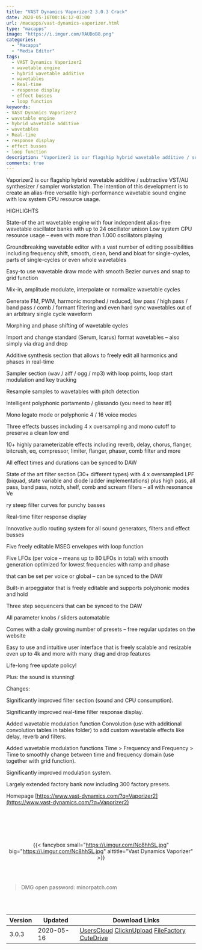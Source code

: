 ```yaml
---
title: "VAST Dynamics Vaporizer2 3.0.3 Crack"
date: 2020-05-16T00:16:12-07:00
url: /macapps/vast-dynamics-vaporizer.html
type: "macapps"
image: "https://i.imgur.com/RAUDoB8.png"
categories:
  - "Macapps"
  - "Media Editor"
tags:
  - VAST Dynamics Vaporizer2
  - wavetable engine
  - hybrid wavetable additive
  - wavetables
  - Real-time
  - response display
  - effect busses
  - loop function
keywords:
- VAST Dynamics Vaporizer2
- wavetable engine
- hybrid wavetable additive
- wavetables
- Real-time
- response display
- effect busses
- loop function
description: "Vaporizer2 is our flagship hybrid wavetable additive / subtractive VST/AU synthesizer / sampler workstation. The intention of this development is to create an alias-free versatile high-performance wavetable sound engine with low system CPU resource usage"
comments: true
---
```


Vaporizer2 is our flagship hybrid wavetable additive / subtractive VST/AU synthesizer / sampler workstation. The intention of this development is to create an alias-free versatile high-performance wavetable sound engine with low system CPU resource usage.

HIGHLIGHTS

State-of the art wavetable engine with four independent alias-free wavetable oscillator banks with up to 24 oscillator unison
Low system CPU resource usage – even with more than 1.000 oscillators playing

Groundbreaking wavetable editor with a vast number of editing possibilities including frequency shift, smooth, clean, bend and bloat for single-cycles, parts of single-cycles or even whole wavetables

Easy-to use wavetable draw mode with smooth Bezier curves and snap to grid function

Mix-in, amplitude modulate, interpolate or normalize wavetable cycles

Generate FM, PWM, harmonic morphed / reduced, low pass / high pass / band pass / comb / formant filtering and even hard sync wavetables out of an arbitrary single cycle waveform

Morphing and phase shifting of wavetable cycles

Import and change standard (Serum, Icarus) format wavetables – also simply via drag and drop

Additive synthesis section that allows to freely edit all harmonics and phases in real-time

Sampler section (wav / aiff / ogg / mp3) with loop points, loop start modulation and key tracking

Resample samples to wavetables with pitch detection



Intelligent polyphonic portamento / glissando (you need to hear it!)

Mono legato mode or polyphonic 4 / 16 voice modes

Three effects busses including 4 x oversampling and mono cutoff to preserve a clean low end

10+ highly parameterizable effects including reverb, delay, chorus, flanger, bitcrush, eq, compressor, limiter, flanger, phaser,
comb filter and more

All effect times and durations can be synced to DAW

State of the art filter section (30+ different types) with 4 x oversampled LPF (biquad, state variable and diode ladder
  implementations) plus high pass, all pass, band pass, notch, shelf, comb and scream filters – all with resonance
Ve

ry steep filter curves for punchy basses

Real-time filter response display


Innovative audio routing system for all sound generators, filters and effect busses

Five freely editable MSEG envelopes with loop function

Five LFOs (per voice – means up to 80 LFOs in total) with smooth generation optimized for lowest frequencies with ramp and phase

that can be set per voice or global – can be synced to the DAW


Built-in arpeggiator that is freely editable and supports polyphonic modes and hold

Three step sequencers that can be synced to the DAW

All parameter knobs / sliders automatable



Comes with a daily growing number of presets – free regular updates on the website

Easy to use and intuitive user interface that is freely scalable and resizable even up to 4k and more with many drag and drop
features

Life-long free update policy!

Plus: the sound is stunning!



Changes:

Significantly improved filter section (sound and CPU consumption).

Significantly improved real-time filter response display.

Added wavetable modulation function Convolution (use with additional convolution tables in tables folder) to add custom wavetable
effects like delay, reverb and filters.

Added wavetable modulation functions Time > Frequency and Frequency > Time to smoothly change between time and frequency domain
(use together with grid function).

Significantly improved modulation system.

Largely extended factory bank now including 300 factory presets.



Homepage [https://www.vast-dynamics.com/?q=Vaporizer2](https://www.vast-dynamics.com/?q=Vaporizer2)

<br/>
<br/>
<script async src="https://pagead2.googlesyndication.com/pagead/js/adsbygoogle.js"></script>
<ins class="adsbygoogle"
     style="display:block; text-align:center;"
     data-ad-layout="in-article"
     data-ad-format="fluid"
     data-ad-client="ca-pub-8746275014476192"
     data-ad-slot="5144997159"></ins>
<script>
     (adsbygoogle = window.adsbygoogle || []).push({});
</script>
<br/>
<br/>


<center>

{{< fancybox small="https://i.imgur.com/Nc8hhSL.jpg" big="https://i.imgur.com/Nc8hhSL.jpg" alttitle="Vast Dynamics Vaporizer" >}}

</center>

<br/>
<br/>


> DMG open password: minorpatch.com

<br/>

<br/>
<div id="history_version" class="history_version">

| Version | Updated | Download Links |
| ---- | ---- | ---- |
| 3.0.3 | 2020-05-16 | [UsersCloud](https://ouo.io/nJZe62)   [ClicknUpload](https://ouo.io/FBYNNM)   [FileFactory](https://ouo.io/7TlR2cc)   [CuteDrive](https://ouo.io/AKHMck) |

</div>
